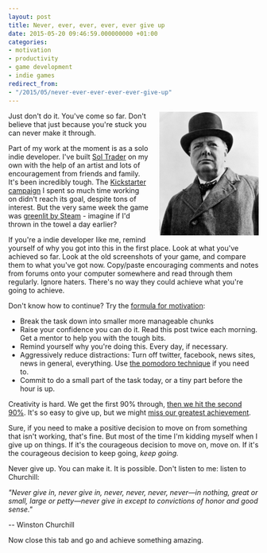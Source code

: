 ```yaml
---
layout: post
title: Never, ever, ever, ever, ever give up
date: 2015-05-20 09:46:59.000000000 +01:00
categories:
- motivation
- productivity
- game development
- indie games
redirect_from:
- "/2015/05/never-ever-ever-ever-ever-give-up"
---
```

<div style='float: right; padding: 0 0 10px 20px; width: 200px'><img src='/files/winston-churchill.jpg' alt='Winston Churchill'/></div>

Just don't do it. You've come so far. Don't believe that just because you're stuck you can never make it through.

Part of my work at the moment is as a solo indie developer. I've built [Sol Trader](http://soltrader.net) on my own with the help of an artist and lots of encouragement from friends and family. It's been incredibly tough. The [Kickstarter campaign](https://www.kickstarter.com/projects/852671098/sol-trader-a-compelling-space-action-rpg-for-pc-an) I spent so much time working on didn't reach its goal, despite tons of interest. But the very same week the game was [greenlit by Steam](/2015/03/sol-trader-has-been-greenlit/) - imagine if I'd thrown in the towel a day earlier?

If you're a indie developer like me, remind yourself of why you got into this in the first place. Look at what you've achieved so far. Look at the old screenshots of your game, and compare them to what you've got now. Copy/paste encouraging comments and notes from forums onto your computer somewhere and read through them regularly. Ignore haters. There's no way they could achieve what you're going to achieve.

Don't know how to continue? Try the [formula for motivation](/2011/04/a-formula-of-motivation/):

* Break the task down into smaller more manageable chunks
* Raise your confidence you can do it. Read this post twice each morning. Get a mentor to help you with the tough bits.
* Remind yourself why you're doing this. Every day, if necessary.
* Aggressively reduce distractions: Turn off twitter, facebook, news sites, news in general, everything. Use [the pomodoro technique](/2011/03/pomodoros-done-hopefully-right) if you need to.
* Commit to do a small part of the task today, or a tiny part before the hour is up.

Creativity is hard. We get the first 90% through, [then we hit the second 90%](http://en.wikipedia.org/wiki/Ninety-ninety_rule). It's so easy to give up, but we might [miss our greatest achievement](/2011/05/don-t-miss-your-greatest-achievement/).

Sure, if you need to make a positive decision to move on from something that isn't working, that's fine. But most of the time I'm kidding myself when I give up on things. If it's the courageous decision to move on, move on. If it's the courageous decision to keep going, *keep going.*

Never give up. You can make it. It is possible.  Don't listen to me: listen to Churchill:

*"Never give in, never give in, never, never, never, never—in nothing, great or small, large or petty—never give in except to convictions of honor and good sense."*

-- Winston Churchill

Now close this tab and go and achieve something amazing.
